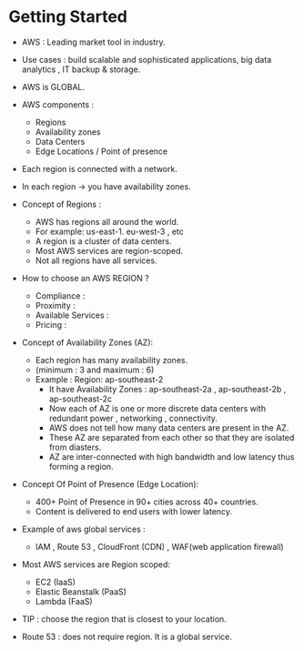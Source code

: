 # Getting Started 

- AWS : Leading market tool in industry. 
  
- Use cases : build scalable and sophisticated applications,  big data analytics , IT backup & storage.
  
- AWS is GLOBAL.
  
- AWS components : 
    - Regions 
    - Availability zones 
    - Data Centers
    - Edge Locations / Point of presence

- Each region is connected with a network.
- In each region -> you have availability zones.
  
- Concept of Regions : 
  - AWS has regions all around the world.
  - For example: us-east-1. eu-west-3 , etc
  - A region is a cluster of data centers.
  - Most AWS services are region-scoped.
  - Not all regions have all services.

- How to choose an AWS REGION ?
    - Compliance :
    - Proximity :
    - Available Services : 
    - Pricing :
  
- Concept of Availability Zones (AZ): 
    - Each region has many availability zones.
    - (minimum : 3 and maximum : 6)
    - Example : Region: ap-southeast-2
      - It have Availability Zones :  ap-southeast-2a , ap-southeast-2b , ap-southeast-2c 
      - Now each of AZ is one or more discrete data centers with redundant power , networking , connectivity.
      - AWS does not tell how many data centers are present in the AZ.
      - These AZ are separated from each other so that they are isolated from diasters.
      - AZ are inter-connected with high bandwidth and low latency thus forming a region. 

- Concept Of Point of Presence (Edge Location):
    - 400+ Point of Presence in 90+ cities across 40+ countries.
    - Content is delivered to end users with lower latency.

- Example of aws global services : 
    - IAM , Route 53 , CloudFront (CDN) , WAF(web application firewall)
  
- Most AWS services are Region scoped:
  - EC2 (IaaS)
  - Elastic Beanstalk (PaaS)
  - Lambda (FaaS)

- TIP : choose the region that is closest to your location.

- Route 53 : does not require region. It is a global service.
